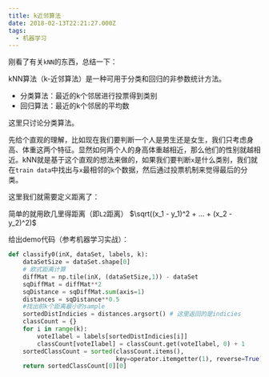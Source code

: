 ```yaml
---
title: k近邻算法
date: 2018-02-13T22:21:27.000Z
tags:
  - 机器学习
---
```

刚看了有关`kNN`的东西，总结一下：

kNN算法（k-近邻算法）是一种可用于分类和回归的非参数统计方法。
- 分类算法：最近的k个邻居进行投票得到类别
- 回归算法：最近的k个邻居的平均数

这里只讨论分类算法。

先给个直观的理解，比如现在我们要判断一个人是男生还是女生，我们只考虑身高、体重这两个特征。显然如何两个人的身高体重越相近，那么他们的性别就越相近。kNN就是基于这个直观的想法来做的，如果我们要判断`x`是什么类别，我们就在`train data`中找出与`x`最相邻的`k`个数据，然后通过投票机制来觉得最后的分类。

这里我们就需要定义距离了：

简单的就用欧几里得距离（即`L2`距离）
$\sqrt((x_1 - y_1)^2 + ... + (x_2 - y_2)^2)$


给出demo代码（参考机器学习实战）：

```python
def classify0(inX, dataSet, labels, k):
    dataSetSize = dataSet.shape[0]
    # 欧式距离计算
    diffMat = np.tile(inX, (dataSetSize,1)) - dataSet
    sqDiffMat = diffMat**2
    sqDistance = sqDiffMat.sum(axis=1)
    distances = sqDistance**0.5
    #找出前k个距离最小的sample
    sortedDistIndicies = distances.argsort() # 这里返回的是indicies
    classCount = {}
    for i in range(k):
        voteIlabel = labels[sortedDistIndicies[i]]
        classCount[voteIlabel] = classCount.get(voteIlabel, 0) + 1
    sortedClassCount = sorted(classCount.items(), 
                              key=operator.itemgetter(1), reverse=True)
    return sortedClassCount[0][0]
```